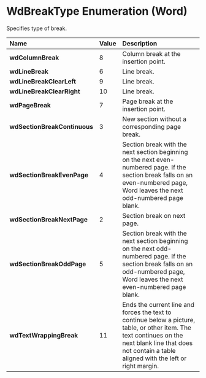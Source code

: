 
# WdBreakType Enumeration (Word)

Specifies type of break.



|**Name**|**Value**|**Description**|
|:-----|:-----|:-----|
|**wdColumnBreak**|8|Column break at the insertion point.|
|**wdLineBreak**|6|Line break.|
|**wdLineBreakClearLeft**|9|Line break.|
|**wdLineBreakClearRight**|10|Line break.|
|**wdPageBreak**|7|Page break at the insertion point.|
|**wdSectionBreakContinuous**|3|New section without a corresponding page break.|
|**wdSectionBreakEvenPage**|4|Section break with the next section beginning on the next even-numbered page. If the section break falls on an even-numbered page, Word leaves the next odd-numbered page blank.|
|**wdSectionBreakNextPage**|2|Section break on next page.|
|**wdSectionBreakOddPage**|5|Section break with the next section beginning on the next odd-numbered page. If the section break falls on an odd-numbered page, Word leaves the next even-numbered page blank.|
|**wdTextWrappingBreak**|11|Ends the current line and forces the text to continue below a picture, table, or other item. The text continues on the next blank line that does not contain a table aligned with the left or right margin.|
